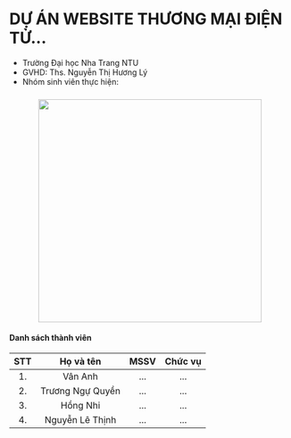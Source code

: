 # DỰ ÁN WEBSITE THƯƠNG MẠI ĐIỆN TỬ...

- Trường Đại học Nha Trang NTU
- GVHD: Ths. Nguyễn Thị Hương Lý
- Nhóm sinh viên thực hiện:
###
<div align="center">
    <img height="400" src="https://i.pinimg.com/originals/ff/fc/5a/fffc5a92c68455f331036891970b1fb9.gif"></img>
</div>

#### Danh sách thành viên

| STT |    Họ và tên     | MSSV | Chức vụ |
| :-: | :--------------: | :--: | :-----: |
| 1.  |     Vân Anh      | ...  |   ...   |
| 2.  | Trương Ngự Quyền | ...  |   ...   |
| 3.  |     Hồng Nhi     | ...  |   ...   |
| 4.  | Nguyễn Lê Thịnh  | ...  |   ...   |
